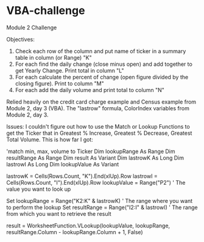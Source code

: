 # VBA-challenge
Module 2 Challenge

Objectives:
1. Check each row of the <ticker> column and put name of ticker in a summary table in column (or Range) "K"
2. For each <ticker> find the daily change (close minus open) and add together to get Yearly Change. Print total in column "L"
3. For each <ticker> calculate the percent of change (open figure divided by the closing figure). Print to column "M"
4. For each <ticker> add the daily volume and print total to column "N"

Relied heavily on the credit card charge example and Census example from Module 2, day 3 (VBA). The "lastrow" formula, ColorIndex variables from Module 2, day 3.


Issues:
I couldn't figure out how to use the Match or Lookup Functions to get the Ticker that in Greatest % Increase, Greatest % Decrease, Greatest Total Volume. This is how far I got:

'match min, max, volume to Ticker
Dim lookupRange As Range
Dim resultRange As Range
Dim result As Variant
Dim lastrowK As Long
Dim lastrowI As Long
Dim lookupValue As Variant

lastrowK = Cells(Rows.Count, "K").End(xlUp).Row
lastrowI = Cells(Rows.Count, "I").End(xlUp).Row
lookupValue = Range("P2") ' The value you want to look up

Set lookupRange = Range("K2:K" & lastrowK) ' The range where you want to perform the lookup
Set resultRange = Range("I2:I" & lastrowI) ' The range from which you want to retrieve the result

result = WorksheetFunction.VLookup(lookupValue, lookupRange, resultRange.Column - lookupRange.Column + 1, False)